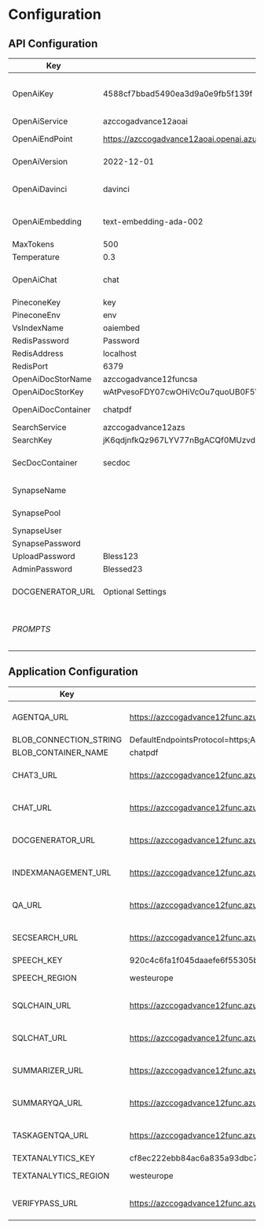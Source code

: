 # Configuration

## API Configuration

| Key | Default Value | Detail |
| --- | --- | ------------- |
|OpenAiKey|4588cf7bbad5490ea3d9a0e9fb5f139f|  <br>You can get the OpenAI Key from Azure Portal for your deployed OpenAI service.
|OpenAiService|azccogadvance12aoai|
|OpenAiEndPoint|https://azccogadvance12aoai.openai.azure.com/| <br>(https://<yourresource>.openai.azure.com/)|
|OpenAiVersion|2022-12-01|API Version of the Azure OpenAI
|OpenAiDavinci|davinci|Deployment name of text-davinci-003 <br>model in Azure OpenAI
|OpenAiEmbedding|text-embedding-ada-002|Deployment name of <br>text-embedding-ada-002 model in Azure OpenAI
|MaxTokens|500|Maximum Tokens
|Temperature|0.3|Temperature
|OpenAiChat|chat|Deployment name of gpt-35-turbo model in <br>Azure OpenAI
|PineconeKey|key|Pinecone Key
|PineconeEnv|env|Pinecone Environment
|VsIndexName|oaiembed|Pinecone Index name
|RedisPassword|Password|Redis Password
|RedisAddress|localhost|Redis URI
|RedisPort|6379|Redis Port
|OpenAiDocStorName|azccogadvance12funcsa|
|OpenAiDocStorKey|wAtPvesoFDY07cwOHiVcOu7quoUB0F5V3zSVKtN1BeqVgkO7fiCXSJQFTsLXTdq0QW2IT7yBVK45+AStkdZxkw==|
|OpenAiDocContainer|chatpdf|Document storage container name
|SearchService|azccogadvance12azs|
|SearchKey|jK6qdjnfkQz967LYV77nBgACQf0MUzvdFGmGUjB2bJAzSeDDMKNE|
|SecDocContainer|secdoc|Document Storage container to <br>store SEC documents
|SynapseName||Name of the SQL for SQL NLP (Azure SQL, Synapse)
|SynapsePool||Database or SQL Pool Name
|SynapseUser||SQL User name
|SynapsePassword||SQL Password
|UploadPassword|Bless123|
|AdminPassword|Blessed23|
|DOCGENERATOR_URL|Optional Settings|Required only if you are planning to use the AWS Integration.
|*PROMPTS*||Default Prompts for Speech Analytics Use-case. <br>26 Keys with different prompt.

## Application Configuration

| Key | Default Value | Detail |
| --- | --- | ------------- |
AGENTQA_URL|https://azccogadvance12func.azurewebsites.net/api/AgentQa?code=afGBbjOZHxUOAH5GK8snL5rVVdvu249pm_OASZOWkvhcAzFuJrW7Lw==|<br> (https://<yourfunction>.azurewebsites.net/api/AgentQa?code=<yourcode>)
BLOB_CONNECTION_STRING|DefaultEndpointsProtocol=https;AccountName=azccogadvance12stor;AccountKey=gOyO9wsnQ6VRAHrCdU53OYt8/MNuTiqch7+ag5YMOWNFuCFNY1hDrmHAXyRjjQG/3XZGdlqodRIy+AStapGRDQ==;EndpointSuffix=core.windows.net|
BLOB_CONTAINER_NAME|chatpdf|
CHAT3_URL|https://azccogadvance12func.azurewebsites.net/api/AgentQa?code=afGBbjOZHxUOAH5GK8snL5rVVdvu249pm_OASZOWkvhcAzFuJrW7Lw==|<br> (https://<yourfunction>.azurewebsites.net/api/AgentQa?code=<yourcode>)
CHAT_URL|https://azccogadvance12func.azurewebsites.net/api/AgentQa?code=afGBbjOZHxUOAH5GK8snL5rVVdvu249pm_OASZOWkvhcAzFuJrW7Lw==|<br> (https://<yourfunction>.azurewebsites.net/api/AgentQa?code=<yourcode>)
DOCGENERATOR_URL|https://azccogadvance12func.azurewebsites.net/api/AgentQa?code=afGBbjOZHxUOAH5GK8snL5rVVdvu249pm_OASZOWkvhcAzFuJrW7Lw==|<br> (https://<yourfunction>.azurewebsites.net/api/AgentQa?code=<yourcode>)
INDEXMANAGEMENT_URL|https://azccogadvance12func.azurewebsites.net/api/AgentQa?code=afGBbjOZHxUOAH5GK8snL5rVVdvu249pm_OASZOWkvhcAzFuJrW7Lw==|<br> (https://<yourfunction>.azurewebsites.net/api/AgentQa?code=<yourcode>)
QA_URL|https://azccogadvance12func.azurewebsites.net/api/AgentQa?code=afGBbjOZHxUOAH5GK8snL5rVVdvu249pm_OASZOWkvhcAzFuJrW7Lw==|<br> (https://<yourfunction>.azurewebsites.net/api/AgentQa?code=<yourcode>)
SECSEARCH_URL|https://azccogadvance12func.azurewebsites.net/api/AgentQa?code=afGBbjOZHxUOAH5GK8snL5rVVdvu249pm_OASZOWkvhcAzFuJrW7Lw==|<br> (https://<yourfunction>.azurewebsites.net/api/AgentQa?code=<yourcode>)
SPEECH_KEY|920c4c6fa1f045daaefe6f55305be1e5|
SPEECH_REGION|westeurope| <br> (i.e. eastus, southcentralus)
SQLCHAIN_URL|https://azccogadvance12func.azurewebsites.net/api/AgentQa?code=afGBbjOZHxUOAH5GK8snL5rVVdvu249pm_OASZOWkvhcAzFuJrW7Lw==|<br> (https://<yourfunction>.azurewebsites.net/api/AgentQa?code=<yourcode>)
SQLCHAT_URL|https://azccogadvance12func.azurewebsites.net/api/AgentQa?code=afGBbjOZHxUOAH5GK8snL5rVVdvu249pm_OASZOWkvhcAzFuJrW7Lw==| <br> (https://<yourfunction>.azurewebsites.net/api/AgentQa?code=<yourcode>)
SUMMARIZER_URL|https://azccogadvance12func.azurewebsites.net/api/AgentQa?code=afGBbjOZHxUOAH5GK8snL5rVVdvu249pm_OASZOWkvhcAzFuJrW7Lw==| <br> (https://<yourfunction>.azurewebsites.net/api/AgentQa?code=<yourcode>)
SUMMARYQA_URL|https://azccogadvance12func.azurewebsites.net/api/AgentQa?code=afGBbjOZHxUOAH5GK8snL5rVVdvu249pm_OASZOWkvhcAzFuJrW7Lw==| <br> (https://<yourfunction>.azurewebsites.net/api/AgentQa?code=<yourcode>)
TASKAGENTQA_URL|https://azccogadvance12func.azurewebsites.net/api/AgentQa?code=afGBbjOZHxUOAH5GK8snL5rVVdvu249pm_OASZOWkvhcAzFuJrW7Lw==| <br> (https://<yourfunction>.azurewebsites.net/api/AgentQa?code=<yourcode>)
TEXTANALYTICS_KEY|cf8ec222ebb84ac6a835a93dbc7a97ee|Text Analytics(Language) 
TEXTANALYTICS_REGION|westeurope| <br> (i.e. eastus, southcentralus)
VERIFYPASS_URL|https://azccogadvance12func.azurewebsites.net/api/AgentQa?code=afGBbjOZHxUOAH5GK8snL5rVVdvu249pm_OASZOWkvhcAzFuJrW7Lw==| <br> (https://<yourfunction>.azurewebsites.net/api/AgentQa?code=<yourcode>)
